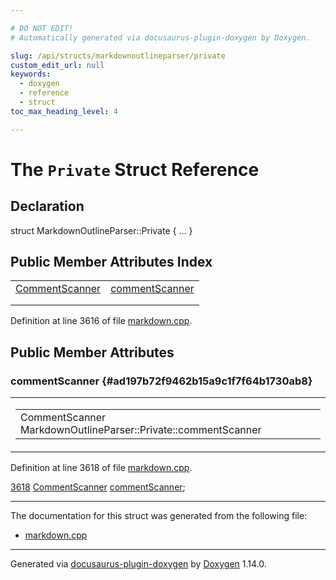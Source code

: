 ```yaml
---

# DO NOT EDIT!
# Automatically generated via docusaurus-plugin-doxygen by Doxygen.

slug: /api/structs/markdownoutlineparser/private
custom_edit_url: null
keywords:
  - doxygen
  - reference
  - struct
toc_max_heading_level: 4

---
```


<div class="doxyPage">

# The `Private` Struct Reference



## Declaration

<div class="doxyDeclaration">
struct MarkdownOutlineParser::Private { ... }
</div>

## Public Member Attributes Index

<table class="doxyMembersIndex">

<tr class="doxyMemberIndexItem">
<td class="doxyMemberIndexItemType" align="left" valign="top"><a href="/web-doxygen/docs/api/classes/commentscanner">CommentScanner</a></td>
<td class="doxyMemberIndexItemName" align="left" valign="top"><a href="#ad197b72f9462b15a9c1f7f64b1730ab8">commentScanner</a></td>
</tr>
<tr class="doxyMemberIndexDescription">
<td class="doxyMemberIndexDescriptionLeft"></td>
<td class="doxyMemberIndexDescriptionRight">
</td>
</tr>
<tr class="doxyMemberIndexSeparator">
<td class="doxyMemberIndexSeparator" colspan="2"></td>
</tr>

</table>


Definition at line 3616 of file <a href="/web-doxygen/docs/api/files/src/markdown-cpp">markdown.cpp</a>.

<div class="doxySectionDef">

## Public Member Attributes

### commentScanner {#ad197b72f9462b15a9c1f7f64b1730ab8}

<div class="doxyMemberItem">
<div class="doxyMemberProto">
<table class="doxyMemberLabels">
<tr class="doxyMemberLabels">
<td class="doxyMemberLabelsLeft">
<table class="doxyMemberName">
<tr>
<td class="doxyMemberName">CommentScanner MarkdownOutlineParser::Private::commentScanner</td>
</tr>
</table>
</td>
</tr>
</table>
</div>
<div class="doxyMemberDoc">



Definition at line 3618 of file <a href="/web-doxygen/docs/api/files/src/markdown-cpp">markdown.cpp</a>.

<div class="doxyProgramListing">

<div class="doxyCodeLine"><span class="doxyLineNumber"><a href="#ad197b72f9462b15a9c1f7f64b1730ab8">3618</a></span><span class="doxyLineContent"><span class="doxyHighlight">  <a href="/web-doxygen/docs/api/classes/commentscanner">CommentScanner</a> <a href="#ad197b72f9462b15a9c1f7f64b1730ab8">commentScanner</a>;</span></span></div>

</div>

</div>
</div>

</div>

<hr/>

The documentation for this struct was generated from the following file:

<ul>
<li><a href="/web-doxygen/docs/api/files/src/markdown-cpp">markdown.cpp</a></li>
</ul>

<hr/>

<p class="doxyGeneratedBy">Generated via <a href="https://github.com/xpack/docusaurus-plugin-doxygen">docusaurus-plugin-doxygen</a> by <a href="https://www.doxygen.nl">Doxygen</a> 1.14.0.</p>

</div>
